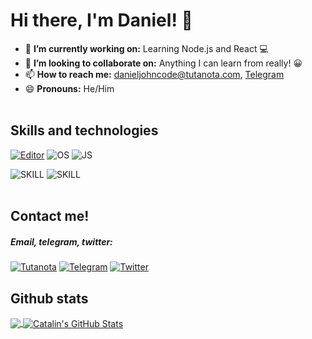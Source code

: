 # Hi there, I'm Daniel! 👋

- 🔭 **I’m currently working on:** Learning Node.js and React 💻
- 👯 **I’m looking to collaborate on:** Anything I can learn from really! 😀
- 📫 **How to reach me:** danieljohncode@tutanota.com, <a href="https://t.me/danieljcode">Telegram</a>
- 😄 **Pronouns:** He/Him
<br><br>

## Skills and technologies
[![Editor](https://img.shields.io/badge/Editor-VSCode-blue?style=flat-square&logo=visual-studio-code&logoColor=white)](https://code.visualstudio.com/) ![OS](https://img.shields.io/badge/OS-Windows-blue?style=flat-square&logo=windows&logoColor=white) ![JS](https://img.shields.io/badge/Preferred%20language-Javascript-blue?style=flat-square&logo=javascript&logoColor=white) 

![SKILL](https://img.shields.io/badge/Learning-React-green?style=flat-square&logo=react&logoColor=white) ![SKILL](https://img.shields.io/badge/Learning-NodeJS-green?style=flat-square&logo=node&logoColor=white)
<br><br>

## Contact me!
##### Email, telegram, twitter:
[![Tutanota](https://img.shields.io/badge/danieljohncode@tutanota.com%20-840010.svg?&style=flat-square&logo=&logoColor=white)](mailto:danieljohncode@tutanota.com) [![Telegram](https://img.shields.io/badge/danieljcode%20-32afed.svg?&style=flat-square&logo=Telegram&logoColor=white)](https://t.me/danieljcode)  [![Twitter](https://img.shields.io/badge/danieljcode%20-%231DA1F2.svg?&style=flat-square&logo=Twitter&logoColor=white)](https://twitter.com/danieljcode)


## Github stats

<a href="https://github.com/danieljcode">
  <img align="center" src="https://github-readme-stats.vercel.app/api/top-langs/?username=danieljcode&hide=java,html&title_color=fffff&text_color=c9cacc&icon_color=2bbc8a&bg_color=1d1f21" />
</a>

<a href="https://github.com/danieljcode">
  <img align="center" src="https://github-readme-stats.vercel.app/api?username=danieljcode&show_icons=true&line_height=27&count_private=true&title_color=ffffff&text_color=c9cacc&icon_color=2bbc8a&bg_color=1d1f21" alt="Catalin's GitHub Stats" />
</a>
